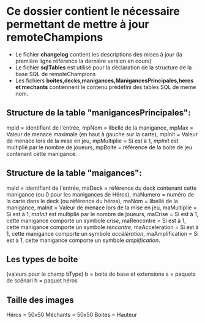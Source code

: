 # Ce dossier contient le nécessaire permettant de mettre à jour remoteChampions
- Le fichier **changelog** contient les descriptions des mises à jour (la première ligne référence la dernière version en cours)
- Le fichier **sqlTables** est utilisé pour la déclaration de la structure de la base SQL de remoteChampions
- Les fichiers **boites,decks,manigances,ManigancesPrincipales,heros et mechants** contiennent le contenu prédéfini des tables SQL de meme nom.

## Structure de la table "manigancesPrincipales":
mpId = identifiant de l'entrée,
mpNom = libellé de la manigance,
mpMax = Valeur de menace maximale (en haut à gauche sur la carte),
mpInit = Valeur de menace lors de la mise en jeu,
mpMultiplie = Si est à 1, *mpInit* est multiplié par le nombre de joueurs,
mpBoite = référence de la boite de jeu contenant cette manigance.

## Structure de la table "maigances":
maId = identifiant de l'entrée,
maDeck = référence du deck contenant cette manigance (ou 0 pour les manigances de Héros),
maNumero = numéro de la carte dans le deck (ou référence du héros),
maNom = libellé de la manigance,
maInit = Valeur de menace lors de la mise en jeu,
maMultiplie = Si est à 1, *maInit* est multiplié par le nombre de joueurs,
maCrise = Si est à 1, cette manigance comporte un symbole *crise*,
maRencontre = Si est à 1, cette manigance comporte un symbole *rencontre*,
maAcceleration = Si est à 1, cette manigance comporte un symbole *accélération*,
maAmplification = Si est à 1, cette manigance comporte un symbole *amplification*.

## Les types de boite
(valeurs pour le champ bType)
b = boite de base et extensions
s = paquets de scénari
h = paquet héros

## Taille des images
Héros = 50x50
Méchants = 50x50
Boites = Hauteur 